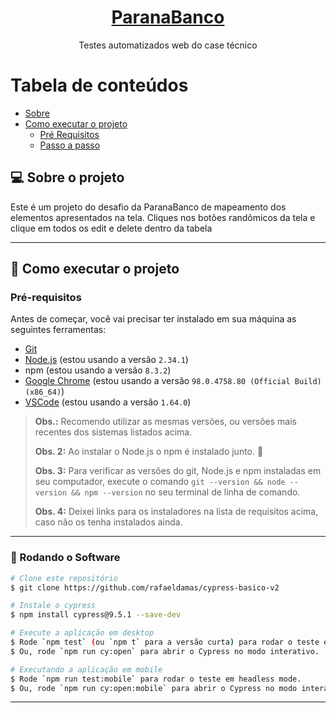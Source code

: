 <h1 align="center">
    <a href="https://pt-br.reactjs.org/">ParanaBanco</a>
</h1>
<p align="center">Testes automatizados web do case técnico</p>

Tabela de conteúdos
=================
<!--ts-->
   * [Sobre](#-Sobre-o-projeto)
   * [Como executar o projeto](#-como-executar-o-projeto)
      * [Pré Requisitos](#user-content-pre-requisitos)
      * [Passo a passo](#user-content-rodando-o-roftware)
<!--te-->

## 💻 Sobre o projeto

Este é um projeto do desafio da ParanaBanco de mapeamento dos elementos apresentados na tela. Cliques nos botões randômicos da tela e clique em todos os edit e delete dentro da tabela

---

## 🚀 Como executar o projeto

### Pré-requisitos

Antes de começar, você vai precisar ter instalado em sua máquina as seguintes ferramentas:
- [Git](https://git-scm.com)
- [Node.js](https://nodejs.org/en/) (estou usando a versão `2.34.1`)
- npm (estou usando a versão `8.3.2`)
- [Google Chrome](https://www.google.com/intl/pt_br/chrome/) (estou usando a versão `98.0.4758.80 (Official Build) (x86_64)`)
- [VSCode](https://code.visualstudio.com/) (estou usando a versão `1.64.0`)

> **Obs.:** Recomendo utilizar as mesmas versões, ou versões mais recentes dos sistemas listados acima.
>
> **Obs. 2:** Ao instalar o Node.js o npm é instalado junto. 🎉
>
> **Obs. 3:** Para verificar as versões do git, Node.js e npm instaladas em seu computador, execute o comando `git --version && node --version && npm --version` no seu terminal de linha de comando.
>
> **Obs. 4:** Deixei links para os instaladores na lista de requisitos acima, caso não os tenha instalados ainda.

___
### 🎲 Rodando o Software

```bash
# Clone este repositório
$ git clone https://github.com/rafaeldamas/cypress-basico-v2

# Instale o cypress
$ npm install cypress@9.5.1 --save-dev

# Execute a aplicação em desktop
$ Rode `npm test` (ou `npm t` para a versão curta) para rodar o teste em headless mode. 
$ Ou, rode `npm run cy:open` para abrir o Cypress no modo interativo. 

# Executando a aplicação em mobile
$ Rode `npm run test:mobile` para rodar o teste em headless mode. 
$ Ou, rode `npm run cy:open:mobile` para abrir o Cypress no modo interativo.
```

---
